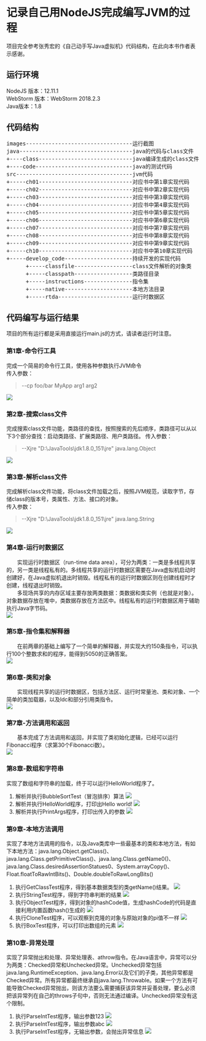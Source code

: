 # 记录自己用NodeJS完成编写JVM的过程

项目完全参考张秀宏的《自己动手写Java虚拟机》代码结构，在此向本书作者表示感谢。

## 运行环境
NodeJS 版本：12.11.1  
WebStorm 版本：WebStorm 2018.2.3  
Java版本：1.8

## 代码结构
<pre>
images---------------------------------运行截图
java-----------------------------------java的代码与class文件
+----class-----------------------------java编译生成的class文件
+----code------------------------------java的测试代码
src------------------------------------jvm代码
+-----ch01-----------------------------对应书中第1章实现代码
+-----ch02-----------------------------对应书中第2章实现代码
+-----ch03-----------------------------对应书中第3章实现代码
+-----ch04-----------------------------对应书中第4章实现代码
+-----ch05-----------------------------对应书中第5章实现代码
+-----ch06-----------------------------对应书中第6章实现代码
+-----ch07-----------------------------对应书中第7章实现代码
+-----ch08-----------------------------对应书中第8章实现代码
+-----ch09-----------------------------对应书中第9章实现代码
+-----ch10-----------------------------对应书中第10章实现代码
+-----develop_code---------------------持续开发的实现代码
      +-----classfile------------------class文件解析的对象类
      +-----classpath------------------类路径目录
      +-----instructions---------------指令集
      +-----native---------------------本地方法目录
      +-----rtda-----------------------运行时数据区
</pre>

## 代码编写与运行结果
项目的所有运行都是采用直接运行main.js的方式，请读者运行时注意。

### 第1章-命令行工具
完成一个简易的命令行工具，使用各种参数执行JVM命令  
传入参数：
> --cp foo/bar MyApp arg1 arg2

![](images/ch01/命令行工具.png)

### 第2章-搜索class文件
完成搜索class文件功能，类路径的查找，按照搜索的先后顺序，类路径可以从以下3个部分查找：启动类路径、扩展类路径、用户类路径。
传入参数：
> --Xjre "D:\JavaTools\jdk1.8.0_151\jre" java.lang.Object

![](images/ch02/搜索class文件.png)

### 第3章-解析class文件
完成解析class文件功能，将class文件加载之后，按照JVM规范，读取字节，存储class的版本号，类属性、方法、接口的对象。  
传入参数：  
> --Xjre "D:\JavaTools\jdk1.8.0_151\jre" java.lang.String

![](images/ch03/解析class文件.png)

### 第4章-运行时数据区
&emsp;&emsp;实现运行时数据区（run-time data area），可分为两类：一类是多线程共享的，另一类是线程私有的。多线程共享的运行时数据区需要在Java虚拟机启动时创建好，在Java虚拟机退出时销毁。线程私有的运行时数据区则在创建线程时才创建，线程退出时销毁。  
&emsp;&emsp;多现场共享的内存区域主要存放两类数据：类数据和类实例（也就是对象）。对象数据存放在堆中，类数据存放在方法区中。线程私有的运行时数据区用于辅助执行Java字节码。  
![](images/ch04/运行时数据区.png)

### 第5章-指令集和解释器
&emsp;&emsp;在前两章的基础上编写了一个简单的解释器，并实现大约150条指令，可以执行100个整数求和的程序，能得到5050的正确答案。  
![](images/ch05/解析GaussTest的class文件.png)

### 第6章-类和对象
&emsp;&emsp;实现线程共享的运行时数据区，包括方法区、运行时常量池、类和对象、一个简单的类加载器，以及ldc和部分引用类指令。  
![](images/ch06/类加载器的实现.png)

### 第7章-方法调用和返回
&emsp;&emsp;基本完成了方法调用和返回，并实现了类初始化逻辑，已经可以运行Fibonacci程序（求第30个Fibonacci数）。  
![](images/ch07/解析Fibonacci程序.png)

### 第8章-数组和字符串
实现了数组和字符串的加载，终于可以运行HelloWorld程序了。
1. 解析并执行BubbleSortTest（冒泡排序）算法
![](images/ch08/解析并执行BubbleSortTest（冒泡排序）算法.png)
2. 解析并执行HelloWorld程序，打印出Hello world!
![](images/ch08/解析并执行HelloWorld程序.png)
3. 解析并执行PrintArgs程序，打印出传入的参数
![](images/ch08/解析并执行PrintArgs程序.png)

### 第9章-本地方法调用
实现了本地方法调用的指令，以及Java类库中一些最基本的类和本地方法，有如下本地方法：java.lang.Object.getClass()、java.lang.Class.getPrimitiveClass()、java.lang.Class.getName0()、java.lang.Class.desiredAssertionStatues0、System.arrayCopy()、Float.floatToRawIntBits()、Double.doubleToRawLongBits()  
1. 执行GetClassTest程序，得到基本数据类型的类getName()结果。
![](images/ch09/执行GetClassTest程序.png)
2. 执行StringTest程序，得到字符串判断的结果
![](images/ch09/执行StringTest程序.png)
3. 执行ObjectTest程序，得到对象的hashCode值，生成hashCode的代码是直接利用内置函数hash()生成的
![](images/ch09/执行ObjectTest程序.png)
4. 执行CloneTest程序，可以观察到克隆的对象与原始对象的pi值不一样
![](images/ch09/执行CloneTest程序.png)
5. 执行BoxTest程序，可以打印出数组的元素
![](images/ch09/执行BoxTest程序.png)

### 第10章-异常处理
实现了异常抛出和处理、异常处理表、athrow指令。在Java语言中，异常可以分为两类：Checked异常和Unchecked异常。Unchecked异常包括java.lang.RuntimeException、java.lang.Error以及它们的子类，其他异常都是Checked异常。所有异常都最终继承自java.lang.Throwable。如果一个方法有可能导致Checked异常抛出，则该方法要么需要捕获该异常并妥善处理，要么必须把该异常列在自己的throws子句中，否则无法通过编译。Unchecked异常没有这个限制。
1. 执行ParseIntTest程序，输出参数123
![](images/ch10/执行ParseIntTest-输入参数123.png)
2. 执行ParseIntTest程序，输出参数abc
![](images/ch10/执行ParseIntTest-输入参数abc.png)
3. 执行ParseIntTest程序，无输出参数，会抛出异常信息
![](images/ch10/执行ParseIntTest-无参数.png)

   